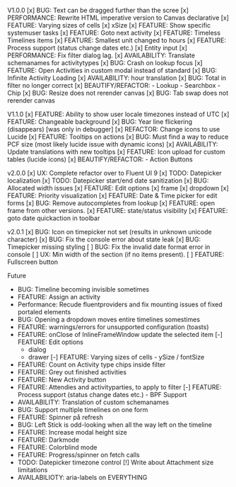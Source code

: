 V1.0.0
[x] BUG: Text can be dragged further than the scree
[x] PERFORMANCE: Rewrite HTML imperative version to Canvas declarative
[x] FEATURE: Varying sizes of cells
[x] xSize
[x] FEATURE: Show specific systemuser tasks
[x] FEATURE: Goto next activity
[x] FEATURE: Timeless Timelines items
[x] FEATURE: Smallest unit changed to hours
[x] FEATURE: Process support (status change dates etc.)
[x] Entity input
[x] PERFORMANCE: Fix filter dialog lag.
[x] AVAILABILITY: Translate schemanames for activitytypes
[x] BUG: Crash on lookup focus
[x] FEATURE: Open Activities in custom modal instead of standard
[x] BUG: Infinite Activity Loading
[x] AVAILABILITY: hour translation
[x] BUG: Total in filter no longer correct
[x] BEAUTIFY/REFACTOR: - Lookup - Searchbox - Chip
[x] BUG: Resize does not rerender canvas
[x] BUG: Tab swap does not rerender canvas

V1.1.0
[x] FEATURE: Ability to show user locale timezones instead of UTC
[x] FEATURE: Changeable background
[x] BUG: Year line flickering (disappears) [was only in debugger]
[x] REFACTOR: Change icons to use Lucide
[x] FEATURE: Tooltips on actions
[x] BUG: Must find a way to reduce PCF size (most likely lucide issue with dynamic icons)
[x] AVAILABILITY: Update translations with new tooltips
[x] FEATURE: Icon upload for custom tables (lucide icons)
[x] BEAUTIFY/REFACTOR: - Action Buttons

v2.0.0
[x] UX: Complete refactor over to Fluent UI 9
[x] TODO: Datepicker localization
[x] TODO: Datepicker start/end date sanitization
[x] BUG: Allocated width issues
[x] FEATURE: Edit options
  [x] frame
  [x] dropdown
[x] FEATURE: Priority visualization
[x] FEATURE: Date & Time picker for edit forms
[x] BUG: Remove autocompletes from lookup
[x] FEATURE: open frame from other versions.
[x] FEATURE: state/status visibility
[x] FEATURE: goto date quickaction in toolbar

v2.0.1
[x] BUG: Icon on timepicker not set (results in unknown unicode character)
[x] BUG: Fix the console error about state leak
[x] BUG: Timepicker missing styling
[ ] BUG: Fix the invalid date format error in console
[ ] UX: Min width of the section (if no items present).
[ ] FEATURE: Fullscreen button

Future
- BUG: Timeline becoming invisible sometimes
- FEATURE: Assign an activity
- Performance: Recude fluentproviders and fix mounting issues of fixed portaled elements
- BUG: Opening a dropdown moves entire timelines somestimes
- FEATURE: warnings/errors for unsupported configuration (toasts)
- FEATURE: onClose of InlineFrameWindow update the selected item
[-] FEATURE: Edit options
  - dialog 
  - drawer
  [-] FEATURE: Varying sizes of cells - ySize / fontSize
- FEATURE: Count on Activity type chips inside filter
- FEATURE: Grey out finished activities
- FEATURE: New Activity button
- FEATURE: Attendies and activityparties, to apply to filter
  [-] FEATURE: Process support (status change dates etc.) - BPF Support
- AVAILABILITY: Translation of custom schemanames
- BUG: Support multiple timelines on one form
- FEATURE: Spinner på refresh
- BUG: Left Stick is odd-looking when all the way left on the timeline
- FEATURE: Increase modal height size
- FEATURE: Darkmode
- FEATURE: Colorblind mode
- FEATURE: Progress/spinner on fetch calls
- TODO: Datepicker timezone control
[!] Write about Attachment size limitations
- AVAILABILIOTY: aria-labels on EVERYTHING